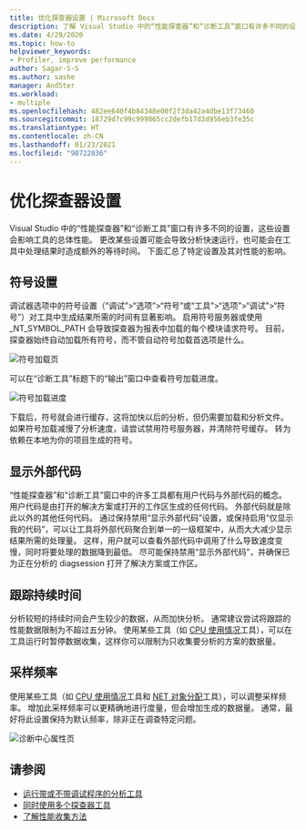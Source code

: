```yaml
---
title: 优化探查器设置 | Microsoft Docs
description: 了解 Visual Studio 中的“性能探查器”和“诊断工具”窗口有许多不同的设置，这些设置会影响工具的总体性能。
ms.date: 4/29/2020
ms.topic: how-to
helpviewer_keywords:
- Profiler, improve performance
author: Sagar-S-S
ms.author: sashe
manager: AndSter
ms.workload:
- multiple
ms.openlocfilehash: 482ee640f4b84348e00f2f3da42a4dbe13f73460
ms.sourcegitcommit: 18729d7c99c999865cc2defb17d3d956eb3fe35c
ms.translationtype: HT
ms.contentlocale: zh-CN
ms.lasthandoff: 01/23/2021
ms.locfileid: "98722836"
---
```

# <a name="optimizing-profiler-settings"></a>优化探查器设置

Visual Studio 中的“性能探查器”和“诊断工具”窗口有许多不同的设置，这些设置会影响工具的总体性能。 更改某些设置可能会导致分析快速运行，也可能会在工具中处理结果时造成额外的等待时间。 下面汇总了特定设置及其对性能的影响。

## <a name="symbol-settings"></a>符号设置

调试器选项中的符号设置（“调试”>“选项”>“符号”或“工具”>“选项”>“调试”>“符号”）对工具中生成结果所需的时间有显著影响。 启用符号服务器或使用 _NT_SYMBOL_PATH 会导致探查器为报表中加载的每个模块请求符号。 目前，探查器始终自动加载所有符号，而不管自动符号加载首选项是什么。

![符号加载页](../profiling/media/symbolloading.png "符号加载")

可以在“诊断工具”标题下的“输出”窗口中查看符号加载进度。

![符号加载进度](../profiling/media/symbolloadingprogress.png "符号加载进度")

下载后，符号就会进行缓存，这将加快以后的分析，但仍需要加载和分析文件。 如果符号加载减慢了分析速度，请尝试禁用符号服务器，并清除符号缓存。 转为依赖在本地为你的项目生成的符号。

## <a name="show-external-code"></a>显示外部代码

“性能探查器”和“诊断工具”窗口中的许多工具都有用户代码与外部代码的概念。 用户代码是由打开的解决方案或打开的工作区生成的任何代码。 外部代码就是除此以外的其他任何代码。 通过保持禁用“显示外部代码”设置，或保持启用“仅显示我的代码”，可以让工具将外部代码聚合到单一的一级框架中，从而大大减少显示结果所需的处理量。 这样，用户就可以查看外部代码中调用了什么导致速度变慢，同时将要处理的数据降到最低。 尽可能保持禁用“显示外部代码”，并确保已为正在分析的 diagsession 打开了解决方案或工作区。

## <a name="trace-duration"></a>跟踪持续时间

分析较短的持续时间会产生较少的数据，从而加快分析。 通常建议尝试将跟踪的性能数据限制为不超过五分钟。 使用某些工具（如 [CPU 使用情况](../profiling/cpu-usage.md)工具），可以在工具运行时暂停数据收集，这样你可以限制为只收集要分析的方案的数据量。

## <a name="sampling-frequency"></a>采样频率

使用某些工具（如 [CPU 使用情况](../profiling/cpu-usage.md)工具和 [NET 对象分配](../profiling/dotnet-alloc-tool.md)工具），可以调整采样频率。 增加此采样频率可以更精确地进行度量，但会增加生成的数据量。 通常，最好将此设置保持为默认频率，除非正在调查特定问题。

![诊断中心属性页](../profiling/media/diaghubpropertiespage.png "诊断中心属性页")

## <a name="see-also"></a>请参阅

- [运行带或不带调试程序的分析工具](../profiling/running-profiling-tools-with-or-without-the-debugger.md)
- [同时使用多个探查器工具](../profiling/use-multiple-profiler-tools-simultaneously.md)
- [了解性能收集方法](../profiling/understanding-performance-collection-methods-perf-profiler.md)
